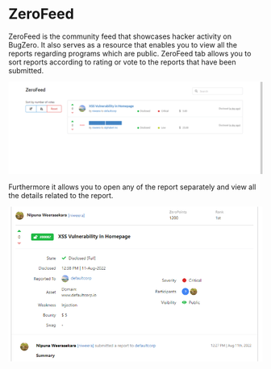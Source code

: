 # ZeroFeed

ZeroFeed is the community feed that showcases hacker activity on BugZero. It also serves as a resource that enables you to view all the reports regarding programs which are public. ZeroFeed tab allows you to sort reports according to rating or vote to the reports that have been submitted.

![ZeroFeed](<../.gitbook/assets/image (5).png>)

Furthermore it allows you to open any of the report separately and view all the details related to the report.

![](<../.gitbook/assets/image (4).png>)

